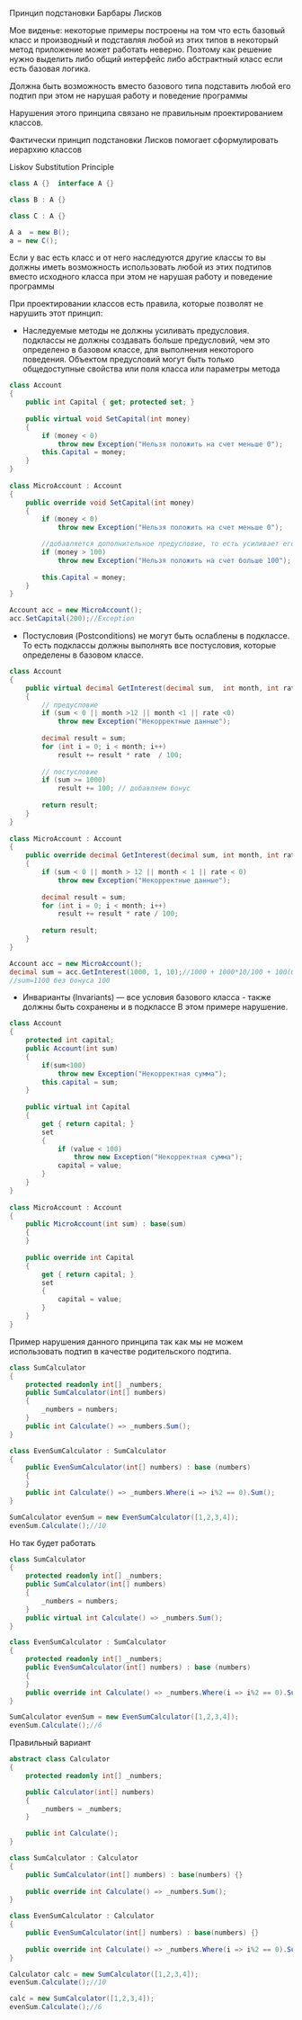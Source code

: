 Принцип подстановки Барбары Лисков

Мое виденье: некоторые примеры построены на том что есть базовый класс и производный и подставляя любой из этих типов в некоторый метод приложение может работать неверно.
Поэтому как решение нужно выделить либо общий интерфейс либо абстрактный класс если есть базовая логика.

Должна быть возможность вместо базового типа подставить любой его подтип при этом не нарушая работу и поведение программы

Нарушения этого принципа связано не правильным проектированием классов.

Фактически принцип подстановки Лисков помогает  сформулировать иерархию классов

Liskov Substitution Principle

```cs
class A {}  interface A {}

class B : A {}

class C : A {}

A a  = new B();
a = new C();
```

Если у вас есть класс и от него наследуются другие классы то вы должны иметь возможность использовать любой из этих подтипов вместо исходного класса при этом не нарушая работу и поведение программы

При проектировании классов есть правила, которые позволят не нарушить этот принцип:
- Наследуемые методы не должны усиливать предусловия. подклассы не должны создавать больше предусловий, чем это определено в базовом классе, для выполнения некоторого поведения. Объектом предусловий могут быть только общедоступные свойства или поля класса или параметры метода
```cs
class Account
{
    public int Capital { get; protected set; }
         
    public virtual void SetCapital(int money)
    {
        if (money < 0)
            throw new Exception("Нельзя положить на счет меньше 0");
        this.Capital = money;
    }
}
 
class MicroAccount : Account
{
    public override void SetCapital(int money)
    {
        if (money < 0)
            throw new Exception("Нельзя положить на счет меньше 0");

		//добавляется дополнительное предусловие, то есть усиливает его, что недопустимо
        if (money > 100)
            throw new Exception("Нельзя положить на счет больше 100");
 
        this.Capital = money;
    }
}

Account acc = new MicroAccount();
acc.SetCapital(200);//Exception
```

- Постусловия (Postconditions) не могут быть ослаблены в подклассе. То есть подклассы должны выполнять все постусловия, которые определены в базовом классе.

```cs
class Account
{
    public virtual decimal GetInterest(decimal sum,  int month, int rate)
    {
        // предусловие
        if (sum < 0 || month >12 || month <1 || rate <0)
            throw new Exception("Некорректные данные");
 
        decimal result = sum;
        for (int i = 0; i < month; i++)
            result += result * rate  / 100;
 
        // постусловие
        if (sum >= 1000)
            result += 100; // добавляем бонус
 
        return result;
    }
}
 
class MicroAccount : Account
{
    public override decimal GetInterest(decimal sum, int month, int rate)
    {
        if (sum < 0 || month > 12 || month < 1 || rate < 0)
            throw new Exception("Некорректные данные");
 
        decimal result = sum;
        for (int i = 0; i < month; i++)
            result += result * rate / 100;
 
        return result;
    }
}

Account acc = new MicroAccount();
decimal sum = acc.GetInterest(1000, 1, 10);//1000 + 1000*10/100 + 100(бонус)
//sum=1100 без бонуса 100
```

- Инварианты (Invariants) — все условия базового класса - также должны быть сохранены и в подклассе
В этом примере нарушение.
```cs
class Account
{
    protected int capital;
    public Account(int sum)
    {
        if(sum<100)
            throw new Exception("Некорректная сумма");
        this.capital = sum;
    }
 
    public virtual int Capital
    {
        get { return capital; }
        set
        {
            if (value < 100)
                throw new Exception("Некорректная сумма");
            capital = value;
        }
    }
}
 
class MicroAccount : Account
{
    public MicroAccount(int sum) : base(sum)
    {
    }
 
    public override int Capital
    {
        get { return capital; }
        set
        {
            capital = value;
        }
    }
}
```

Пример нарушения данного принципа так как мы не можем использовать подтип в качестве родительского подтипа.
```cs
class SumCalculator
{
	protected readonly int[] _numbers;
	public SumCalculator(int[] numbers)
	{
		_numbers = numbers;		
	}
	public int Calculate() => _numbers.Sum();
}

class EvenSumCalculator : SumCalculator
{	
	public EvenSumCalculator(int[] numbers) : base (numbers)
	{		
	}
	public int Calculate() => _numbers.Where(i => i%2 == 0).Sum();
}

SumCalculator evenSum = new EvenSumCalculator([1,2,3,4]);
evenSum.Calculate();//10
```

Но так будет работать

```cs
class SumCalculator
{
	protected readonly int[] _numbers;
	public SumCalculator(int[] numbers)
	{
		_numbers = numbers;		
	}
	public virtual int Calculate() => _numbers.Sum();
}

class EvenSumCalculator : SumCalculator
{
	protected readonly int[] _numbers;
	public EvenSumCalculator(int[] numbers) : base (numbers)
	{		
	}
	public override int Calculate() => _numbers.Where(i => i%2 == 0).Sum();
}

SumCalculator evenSum = new EvenSumCalculator([1,2,3,4]);
evenSum.Calculate();//6
```

Правильный вариант

```cs
abstract class Calculator
{
	protected readonly int[] _numbers;

	public Calculator(int[] numbers)
	{
		_numbers = _numbers;
	}

	public int Calculate();
}

class SumCalculator : Calculator
{	
	public SumCalculator(int[] numbers) : base(numbers) {}
	
	public override int Calculate() => _numbers.Sum();
}

class EvenSumCalculator : Calculator
{	
	public EvenSumCalculator(int[] numbers) : base(numbers) {}
	
	public override int Calculate() => _numbers.Where(i => i%2 == 0).Sum();
}

Calculator calc = new SumCalculator([1,2,3,4]);
evenSum.Calculate();//10

calc = new SumCalculator([1,2,3,4]);
evenSum.Calculate();//6
```